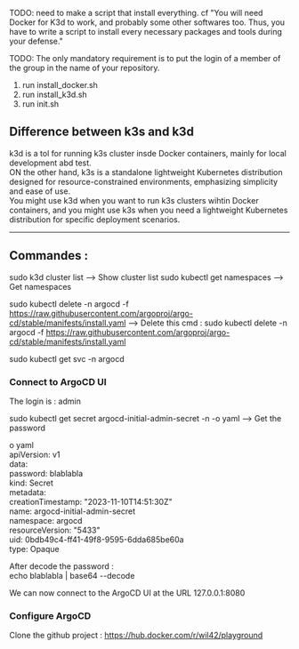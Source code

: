 TODO: need to make a script that install everything. cf "You will need Docker for K3d to work, and probably some other
softwares too. Thus, you have to write a script to install every
necessary packages and tools during your defense."

TODO:  The only mandatory
requirement is to put the login of a member of the group in the name
of your repository.

1) run install_docker.sh
2) run install_k3d.sh
3) run init.sh

## Difference between k3s and k3d

k3d is a tol for running k3s cluster insde Docker containers, mainly for local development abd test.  
ON the other hand, k3s is a standalone lightweight Kubernetes distribution designed for resource-constrained environments, emphasizing simplicity and ease of use.  
You might use k3d when you want to run k3s clusters wihtin Docker containers, and you might use k3s when you need a lightweight Kubernetes distribution for specific deployment scenarios.  

----------

## Commandes :

sudo k3d cluster list --> Show cluster list
sudo kubectl get namespaces --> Get namespaces


sudo kubectl delete -n argocd -f https://raw.githubusercontent.com/argoproj/argo-cd/stable/manifests/install.yaml --> Delete this cmd : sudo kubectl delete -n argocd -f https://raw.githubusercontent.com/argoproj/argo-cd/stable/manifests/install.yaml  

<!-- This command retrieves the service information for the ArgoCD namespace using kubectl. -->
sudo kubectl get svc -n argocd


### Connect to ArgoCD UI
The login is : admin  

sudo kubectl get secret argocd-initial-admin-secret -n <mynamespace> -o yaml --> Get the password  

o yaml  
apiVersion: v1  
data:  
  password: blablabla  
kind: Secret  
metadata:  
  creationTimestamp: "2023-11-10T14:51:30Z"  
  name: argocd-initial-admin-secret  
  namespace: argocd  
  resourceVersion: "5433"  
  uid: 0bdb49c4-ff41-49f8-9595-6dda685be60a  
type: Opaque  

After decode the password :  
echo blablabla | base64 --decode  


We can now connect to the ArgoCD UI at the URL 127.0.0.1:8080


### Configure ArgoCD

Clone the github project : https://hub.docker.com/r/wil42/playground
